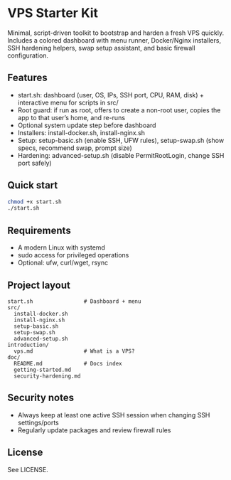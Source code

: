 # VPS Starter Kit

Minimal, script-driven toolkit to bootstrap and harden a fresh VPS quickly. Includes a colored dashboard with menu runner, Docker/Nginx installers, SSH hardening helpers, swap setup assistant, and basic firewall configuration.

## Features
- start.sh: dashboard (user, OS, IPs, SSH port, CPU, RAM, disk) + interactive menu for scripts in src/
- Root guard: if run as root, offers to create a non-root user, copies the app to that user’s home, and re-runs
- Optional system update step before dashboard
- Installers: install-docker.sh, install-nginx.sh
- Setup: setup-basic.sh (enable SSH, UFW rules), setup-swap.sh (show specs, recommend swap, prompt size)
- Hardening: advanced-setup.sh (disable PermitRootLogin, change SSH port safely)

## Quick start
```bash
chmod +x start.sh
./start.sh
```

## Requirements
- A modern Linux with systemd
- sudo access for privileged operations
- Optional: ufw, curl/wget, rsync

## Project layout
```
start.sh                # Dashboard + menu
src/
  install-docker.sh
  install-nginx.sh
  setup-basic.sh
  setup-swap.sh
  advanced-setup.sh
introduction/
  vps.md                # What is a VPS?
doc/
  README.md             # Docs index
  getting-started.md
  security-hardening.md
```

## Security notes
- Always keep at least one active SSH session when changing SSH settings/ports
- Regularly update packages and review firewall rules

## License
See LICENSE.
